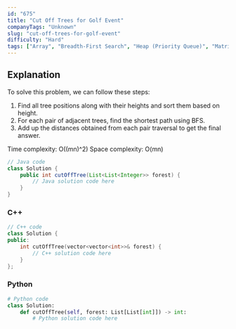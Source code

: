 ```yaml
---
id: "675"
title: "Cut Off Trees for Golf Event"
companyTags: "Unknown"
slug: "cut-off-trees-for-golf-event"
difficulty: "Hard"
tags: ["Array", "Breadth-First Search", "Heap (Priority Queue)", "Matrix"]
---
```


## Explanation
To solve this problem, we can follow these steps:
1. Find all tree positions along with their heights and sort them based on height.
2. For each pair of adjacent trees, find the shortest path using BFS.
3. Add up the distances obtained from each pair traversal to get the final answer.

Time complexity: O((mn)^2)
Space complexity: O(mn)
```java
// Java code
class Solution {
    public int cutOffTree(List<List<Integer>> forest) {
        // Java solution code here
    }
}
```

### C++
```cpp
// C++ code
class Solution {
public:
    int cutOffTree(vector<vector<int>>& forest) {
        // C++ solution code here
    }
};
```

### Python
```python
# Python code
class Solution:
    def cutOffTree(self, forest: List[List[int]]) -> int:
        # Python solution code here
```